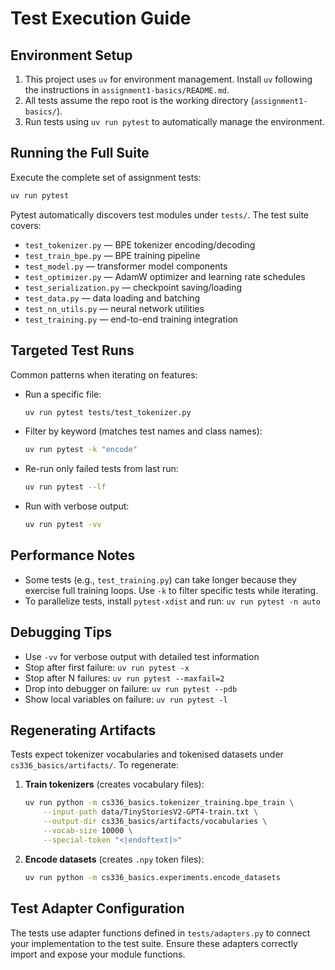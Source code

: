 # Test Execution Guide

## Environment Setup
1. This project uses `uv` for environment management. Install `uv` following the instructions in `assignment1-basics/README.md`.
2. All tests assume the repo root is the working directory (`assignment1-basics/`).
3. Run tests using `uv run pytest` to automatically manage the environment.

## Running the Full Suite
Execute the complete set of assignment tests:
```bash
uv run pytest
```
Pytest automatically discovers test modules under `tests/`. The test suite covers:
- `test_tokenizer.py` — BPE tokenizer encoding/decoding
- `test_train_bpe.py` — BPE training pipeline
- `test_model.py` — transformer model components
- `test_optimizer.py` — AdamW optimizer and learning rate schedules
- `test_serialization.py` — checkpoint saving/loading
- `test_data.py` — data loading and batching
- `test_nn_utils.py` — neural network utilities
- `test_training.py` — end-to-end training integration

## Targeted Test Runs
Common patterns when iterating on features:
- Run a specific file:
  ```bash
  uv run pytest tests/test_tokenizer.py
  ```
- Filter by keyword (matches test names and class names):
  ```bash
  uv run pytest -k "encode"
  ```
- Re-run only failed tests from last run:
  ```bash
  uv run pytest --lf
  ```
- Run with verbose output:
  ```bash
  uv run pytest -vv
  ```

## Performance Notes
- Some tests (e.g., `test_training.py`) can take longer because they exercise full training loops. Use `-k` to filter specific tests while iterating.
- To parallelize tests, install `pytest-xdist` and run: `uv run pytest -n auto`

## Debugging Tips
- Use `-vv` for verbose output with detailed test information
- Stop after first failure: `uv run pytest -x`
- Stop after N failures: `uv run pytest --maxfail=2`
- Drop into debugger on failure: `uv run pytest --pdb`
- Show local variables on failure: `uv run pytest -l`

## Regenerating Artifacts
Tests expect tokenizer vocabularies and tokenised datasets under `cs336_basics/artifacts/`. To regenerate:

1. **Train tokenizers** (creates vocabulary files):
   ```bash
   uv run python -m cs336_basics.tokenizer_training.bpe_train \
       --input-path data/TinyStoriesV2-GPT4-train.txt \
       --output-dir cs336_basics/artifacts/vocabularies \
       --vocab-size 10000 \
       --special-token "<|endoftext|>"
   ```

2. **Encode datasets** (creates `.npy` token files):
   ```bash
   uv run python -m cs336_basics.experiments.encode_datasets
   ```

## Test Adapter Configuration
The tests use adapter functions defined in `tests/adapters.py` to connect your implementation to the test suite. Ensure these adapters correctly import and expose your module functions.
